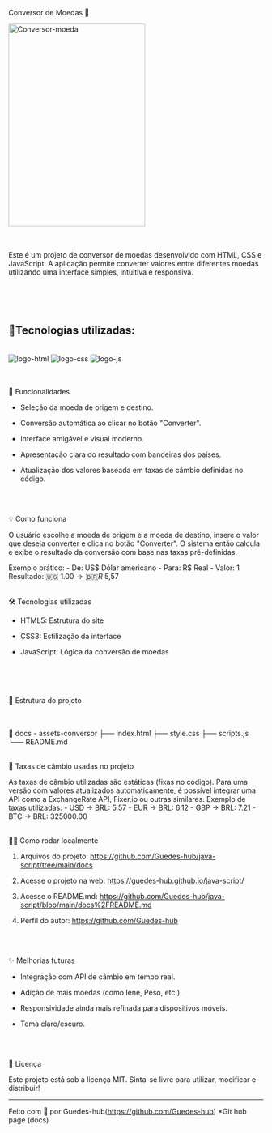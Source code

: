 Conversor de Moedas 💱


<img width="270" height="400" alt="Conversor-moeda" src="https://github.com/user-attachments/assets/4cd1f7d0-4a31-4b9b-9c52-736fbc2f5121" />








<br>
<br>
<br>

Este é um projeto de conversor de moedas desenvolvido com HTML, CSS e JavaScript. A aplicação permite converter valores entre diferentes moedas utilizando uma interface simples, intuitiva e responsiva.
<br>
<br>

<br>
<br>


<h2>🤖Tecnologias utilizadas:</h2>
<br>

 <img src="https://img.shields.io/badge/HTML5-E34F26?style=for-the-badge&logo=html5&logoColor=white" alt="logo-html"  />
 <img src="https://img.shields.io/badge/CSS3-1572B6?style=for-the-badge&logo=css3&logoColor=white" alt="logo-css" />
 
 <img src="https://img.shields.io/badge/JavaScript-F7DF1E?style=for-the-badge&logo=JavaScript&logoColor=white" alt="logo-js" />

<br>
<br>
<br>



🚀 Funcionalidades

- Seleção da moeda de origem e destino.

- Conversão automática ao clicar no botão "Converter".

- Interface amigável e visual moderno.

- Apresentação clara do resultado com bandeiras dos países.

- Atualização dos valores baseada em taxas de câmbio definidas no código.
 <br>
<br>
  

💡 Como funciona

O usuário escolhe a moeda de origem e a moeda de destino, insere o valor que deseja converter e clica no botão "Converter". O sistema então calcula e exibe o resultado da conversão com base nas taxas pré-definidas.

Exemplo prático: - De: US$ Dólar americano - Para: R$ Real - Valor: 1 Resultado: 🇺🇸 $1.00 → 🇧🇷 R$ 5,57
<br>
<br>


🛠️ Tecnologias utilizadas

- HTML5: Estrutura do site

- CSS3: Estilização da interface

- JavaScript: Lógica da conversão de moedas
  <br>
<br>
<br>
<br>
  

📂 Estrutura do projeto
<br>
<br>
<br>


📁 docs - assets-conversor ├── index.html ├── style.css ├── scripts.js └── README.md
<br>
<br>


📌 Taxas de câmbio usadas no projeto

As taxas de câmbio utilizadas são estáticas (fixas no código). Para uma versão com valores atualizados automaticamente, é possível integrar uma API como a ExchangeRate API, Fixer.io ou outras similares. Exemplo de taxas utilizadas: - USD → BRL: 5.57 - EUR → BRL: 6.12 - GBP → BRL: 7.21 - BTC → BRL: 325000.00
<br>
<br>

👨‍💻 Como rodar localmente

1. Arquivos do projeto: https://github.com/Guedes-hub/java-script/tree/main/docs

2. Acesse o projeto na web: https://guedes-hub.github.io/java-script/

3. Acesse o README.md: https://github.com/Guedes-hub/java-script/blob/main/docs%2FREADME.md

4. Perfil do autor: https://github.com/Guedes-hub
<br>
<br>


✨ Melhorias futuras

- Integração com API de câmbio em tempo real.

- Adição de mais moedas (como Iene, Peso, etc.).

- Responsividade ainda mais refinada para dispositivos móveis.

- Tema claro/escuro.
 <br>
<br>


📄 Licença

Este projeto está sob a licença MIT. Sinta-se livre para utilizar, modificar e distribuir!

---

Feito com 💜 por Guedes-hub(https://github.com/Guedes-hub)
*Git hub page (docs)
